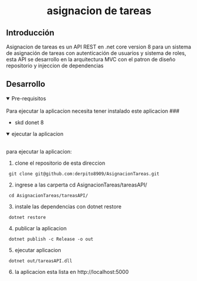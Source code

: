 <h1 align="center">
    asignacion de tareas
</h1>

## Introducción
Asignacion de tareas es un API REST en .net core version 8 para un sistema de asignación de tareas con autenticación de
usuarios y sistema de roles, esta API se desarrollo en la arquitectura MVC con el patron de diseño repositorio y injeccion de dependencias

## Desarrollo

<details open>
<summary>
Pre-requisitos
</summary> <br />
Para ejecutar la aplicacion necesita tener instalado este aplicacion
###

- skd donet 8
</details>

<details open>
<summary>
ejecutar la aplicacion
</summary> <br />

para ejecutar la aplicacion:

1. clone el repositorio de esta direccion

```shell
 git clone git@github.com:derpito8909/AsignacionTareas.git
```
2. ingrese a las carperta cd AsignacionTareas/tareasAPI/
```shell
 cd AsignacionTareas/tareasAPI/
```
3. instale las dependencias con dotnet restore
```shell
 dotnet restore
```
4. publicar la aplicacion
```shell
 dotnet publish -c Release -o out
```
5. ejecutar aplicacion
```shell
 dotnet out/tareasAPI.dll
```
6. la aplicacion esta lista en http://localhost:5000


   
